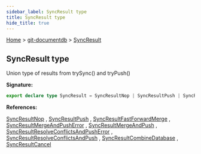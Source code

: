 ```yaml
---
sidebar_label: SyncResult type
title: SyncResult type
hide_title: true
---
```


[Home](./index.md) &gt; [git-documentdb](./git-documentdb.md) &gt; [SyncResult](./git-documentdb.syncresult.md)

## SyncResult type

Union type of results from trySync() and tryPush()

<b>Signature:</b>

```typescript
export declare type SyncResult = SyncResultNop | SyncResultPush | SyncResultFastForwardMerge | SyncResultMergeAndPushError | SyncResultMergeAndPush | SyncResultResolveConflictsAndPushError | SyncResultResolveConflictsAndPush | SyncResultCombineDatabase | SyncResultCancel;
```
<b>References:</b>

[SyncResultNop](./git-documentdb.syncresultnop.md) , [SyncResultPush](./git-documentdb.syncresultpush.md) , [SyncResultFastForwardMerge](./git-documentdb.syncresultfastforwardmerge.md) , [SyncResultMergeAndPushError](./git-documentdb.syncresultmergeandpusherror.md) , [SyncResultMergeAndPush](./git-documentdb.syncresultmergeandpush.md) , [SyncResultResolveConflictsAndPushError](./git-documentdb.syncresultresolveconflictsandpusherror.md) , [SyncResultResolveConflictsAndPush](./git-documentdb.syncresultresolveconflictsandpush.md) , [SyncResultCombineDatabase](./git-documentdb.syncresultcombinedatabase.md) , [SyncResultCancel](./git-documentdb.syncresultcancel.md)

